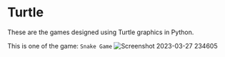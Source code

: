 # Turtle
These are the games designed using Turtle graphics in Python.

This is one of the game:
`Snake Game`
![Screenshot 2023-03-27 234605](https://user-images.githubusercontent.com/103952360/228030543-641ab911-1819-446f-ae0e-09deb7edeedd.png)
